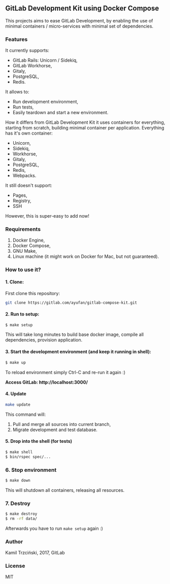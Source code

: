 ## GitLab Development Kit using Docker Compose

This projects aims to ease GitLab Development,
by enabling the use of minimal containers / micro-services
with minimal set of dependencies.

### Features

It currently supports:
- GitLab Rails: Unicorn / Sidekiq,
- GitLab Workhorse,
- Gitaly,
- PostgreSQL,
- Redis.

It allows to:
- Run development environment,
- Run tests,
- Easily teardown and start a new environment.

How it differs from GitLab Development Kit it uses containers for everything,
starting from scratch, building minimal container per application.
Everything has it's own container:
- Unicorn,
- Sidekiq,
- Workhorse,
- Gitaly,
- PostgreSQL,
- Redis,
- Webpacks.

It still doesn't support:
- Pages,
- Registry,
- SSH

However, this is super-easy to add now!

### Requirements

1. Docker Engine,
2. Docker Compose,
3. GNU Make,
4. Linux machine (it might work on Docker for Mac, but not guaranteed).

### How to use it?

#### 1. Clone:

First clone this repository:

```bash
git clone https://gitlab.com/ayufan/gitlab-compose-kit.git
```

#### 2. Run to setup:

```bash
$ make setup
```

This will take long minutes to build base docker image, compile all dependencies,
provision application.

#### 3. Start the development environment (and keep it running in shell):

```bash
$ make up
```

To reload environment simply Ctrl-C and re-run it again :)

**Access GitLab: http://localhost:3000/**

#### 4. Update

```bash
make update
```

This command will:

1. Pull and merge all sources into current branch,
2. Migrate development and test database.

#### 5. Drop into the shell (for tests)

```bash
$ make shell
$ bin/rspec spec/...
```

### 6. Stop environment

```bash
$ make down
```

This will shutdown all containers, releasing all resources.

### 7. Destroy

```bash
$ make destroy
$ rm -rf data/
```

Afterwards you have to run `make setup` again :)

### Author

Kamil Trzciński, 2017, GitLab

### License

MIT

